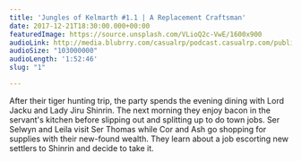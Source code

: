 ```yaml
---
title: 'Jungles of Kelmarth #1.1 | A Replacement Craftsman'
date: 2017-12-21T18:30:00.000+00:00
featuredImage: https://source.unsplash.com/VLioQ2c-VwE/1600x900
audioLink: http://media.blubrry.com/casualrp/podcast.casualrp.com/public/EP%20001%20-%20A%20Replacement%20Craftsman.mp3
audioSize: "103000000"
audioLength: '1:52:46'
slug: "1"

---
```

After their tiger hunting trip, the party spends the evening dining with Lord Jacku and Lady Jiru Shinrin. The next morning they enjoy bacon in the servant's kitchen before slipping out and splitting up to do town jobs. Ser Selwyn and Leila visit Ser Thomas while Cor and Ash go shopping for supplies with their new-found wealth. They learn about a job escorting new settlers to Shinrin and decide to take it.